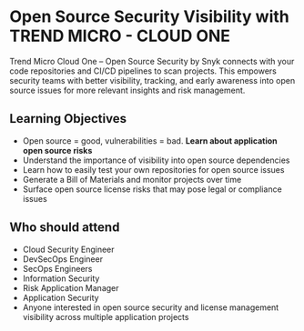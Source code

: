 # Open Source Security Visibility with TREND MICRO - CLOUD ONE 

Trend Micro Cloud One – Open Source Security by Snyk connects with your code repositories and CI/CD pipelines to scan projects. This empowers security teams with better visibility, tracking, and early awareness into open source issues for more relevant insights and risk management.

## Learning Objectives
- Open source = good, vulnerabilities = bad. **Learn about application open source risks**
- Understand the importance of visibility into open source dependencies
- Learn how to easily test your own repositories for open source issues
- Generate a Bill of Materials and monitor projects over time
- Surface open source license risks that may pose legal or compliance issues


## Who should attend
- Cloud Security Engineer
- DevSecOps Engineer
- SecOps Engineers
- Information Security
- Risk Application Manager
- Application Security 
- Anyone interested in open source security and license management visibility across multiple application projects